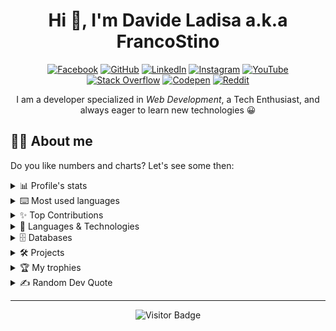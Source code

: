 <h1 align="center">Hi 👋, I'm Davide Ladisa a.k.a FrancoStino</h1>
<p align="center">
    <a href="https://facebook.com/davide.ladisa.7" target="__blank"><img alt="Facebook" title="Follow me on Facebook!"
            src="https://img.shields.io/badge/Facebook-%231877F2.svg?style=for-the-badge&logo=Facebook&logoColor=white" /></a>
    <a href="https://github.com/FrancoStino" target="__blank"><img alt="GitHub" title="Follow me on Github!"
            src="https://img.shields.io/badge/GitHub-333333?style=for-the-badge&logo=github&logoColor=white" /></a>
    <a href="https://linkedin.com/in/davide-ladisa" target="__blank"><img alt="LinkedIn"
            title="Look at my LinkedIn profile"
            src="https://custom-icon-badges.demolab.com/badge/LinkedIn-0A66C2?style=for-the-badge&logo=linkedin-white&logoColor=fff" /></a>
    <a href="https://instagram.com/davideladisa.it" target="__blank"><img alt="Instagram" title="Follow me on Instagram!"
            src="https://img.shields.io/badge/Instagram-%23E4405F.svg?style=for-the-badge&logo=Instagram&logoColor=white" /></a>
    <a href="https://youtube.com/@rawasir" target="__blank"><img alt="YouTube" title="Follow me on YouTube!"
            src="https://img.shields.io/badge/YouTube-%23FF0000.svg?style=for-the-badge&logo=YouTube&logoColor=white" /></a>
    <a href="https://stackoverflow.com/users/8006279" target="__blank"><img alt="Stack Overflow" title="Check my Stack Overflow!"
            src="https://img.shields.io/badge/-Stackoverflow-FE7A16?logo=stack-overflow&style=for-the-badge&logoColor=white" /></a>
    <a href="https://codepen.io/rawsar" target="__blank"><img alt="Codepen" title="Check my Codepen!"
            src="https://img.shields.io/badge/Codepen-000000?style=for-the-badge&logo=codepen&logoColor=white" /></a>
    <a href="https://reddit.com/user/Pecoro" target="__blank"><img alt="Reddit" title="Follow me on Reddit!"
            src="https://img.shields.io/badge/Reddit-%23FF4500.svg?style=for-the-badge&logo=Reddit&logoColor=white" /></a>
</p>


<p align="center">I am a developer specialized in <i>Web Development</i>, a Tech Enthusiast, and always eager to learn new technologies 😀</p>

## 👨‍💻 About me

Do you like numbers and charts? Let's see some then:
<div align="left">
<details>
  <summary>📊 Profile's stats</summary>
  <br/>
    <p align="center"> <a href="https://github.com/FrancoStino"><img src="https://github-readme-stats.vercel.app/api?username=FrancoStino&theme=tokyonight&show_icons=true&count_private=true" alt="FrancoStino's Profile Stats Chart" /></a>
    </p><br/>
        <p align="center"> <a href="https://github.com/FrancoStino"><img src="https://github-readme-streak-stats.herokuapp.com/?user=FrancoStino&theme=tokyonight&hide_border=false" alt="FrancoStino's Streak Stats Chart" /></a>
    </p><br/>
</details>
<details>
  <summary>⌨️ Most used languages</summary>
  <br/>
  <p align="center"> <a href="https://github.com/FrancoStino"><img src="https://github-readme-stats.vercel.app/api/top-langs/?username=FrancoStino&langs_count=10&layout=compact&theme=tokyonight&hide_border=false&include_all_commits=true&count_private=true" alt="Most used Language Chart" /></a></p>
  <p align="center"><a href="https://github.com/FrancoStino"><img style="border:1px solid white;border-radius:5px" src="https://github-profile-summary-cards.vercel.app/api/cards/repos-per-language?username=FrancoStino&theme=tokyonight" alt="Most used Language By Repo Chart" /></a> <a href="https://github.com/FrancoStino"><img style="border:1px solid white;border-radius:5px" src="https://github-profile-summary-cards.vercel.app/api/cards/most-commit-language?username=FrancoStino&theme=tokyonight" alt="Most used Language By Commit Chart" /></a></p>
</details>

<details>
  <summary>✨ Top Contributions</summary>
  <br/>
  <p align="center"> <a href="https://github.com/FrancoStino"><img src="https://github-contributor-stats.vercel.app/api?username=FrancoStino&limit=5&theme=tokyonight&combine_all_yearly_contributions=true&hide_title=true" alt="Top Contributor Chart" /></a></p>
</details>

  <details>
  <summary>🚀 Languages & Technologies</summary>
  <br/>
  <p>
        <a href="https://developer.mozilla.org/en-US/docs/Web/CSS" target="_blank"> <img  src="https://img.shields.io/badge/css3-%231572B6.svg?style=for-the-badge&logo=css3&logoColor=white" alt="css3"/></a>
        <a href="https://developer.mozilla.org/en-US/docs/Web/HTML" target="_blank"> <img src="https://img.shields.io/badge/html5-%23E34F26.svg?style=for-the-badge&logo=html5&logoColor=white" alt="html5"/></a>
        <a href="https://developer.mozilla.org/en-US/docs/Web/JavaScript" target="_blank"> <img src="https://img.shields.io/badge/javascript-%23323330.svg?style=for-the-badge&logo=javascript&logoColor=%23F7DF1E" alt="javascript"/></a>
        <a href="https://www.typescriptlang.org/" target="_blank"> <img src="https://img.shields.io/badge/typescript-%23007ACC.svg?style=for-the-badge&logo=typescript&logoColor=white" alt="typescript"/></a>
        <a href="https://www.php.net/" target="_blank"> <img src="https://img.shields.io/badge/php-%23777BB4.svg?style=for-the-badge&logo=php&logoColor=white" alt="php"/></a>
        <a href="https://www.gnu.org/software/bash/" target="_blank"> <img src="https://img.shields.io/badge/shell_script-%23121011.svg?style=for-the-badge&logo=gnu-bash&logoColor=white" alt="shell script"/></a>
        <a href="https://daringfireball.net/projects/markdown/" target="_blank"> <img src="https://img.shields.io/badge/markdown-%23000000.svg?style=for-the-badge&logo=markdown&logoColor=white" alt="markdown"/></a>
  </p>
  </details>

  <details>
  <summary>🗄️ Databases</summary>
      <br/>
  <p>
  <a href="https://www.mysql.com/" target="_blank"> <img src="https://img.shields.io/badge/mysql-4479A1.svg?style=for-the-badge&logo=mysql&logoColor=white" alt="mysql"/></a>
  <a href="https://mariadb.org/" target="_blank"> <img src="https://img.shields.io/badge/MariaDB-003545?style=for-the-badge&logo=mariadb&logoColor=white" alt="mariadb"/></a>
  </p>
</details>
</details>

<details>
  <summary>🛠 Projects</summary>
  <br/>
  <p align="center">
    <a href="https://docs.google.com/spreadsheets/d/1pdEufTQxVExLAEmTc0-Zm7UKdS9PCoNvx2FfKhBvZaA/edit?gid=0#gid=0" target="_blank">
      <img src="https://img.shields.io/badge/View%20Full%20Project%20List-4285F4?style=for-the-badge&logo=google-sheets&logoColor=white" alt="View Projects"/>
    </a>
  </p>
  <p align="center">Check out my comprehensive project portfolio with detailed descriptions and technologies used!</p>
</details>

<details>
  <summary>🏆 My trophies</summary>
  <br/>
  <p align="center"> <a href="https://github.com/FrancoStino"><img src="https://github-profile-trophy.vercel.app/?username=FrancoStino&theme=onedark&no-frame=true&no-bg=true&margin-w=10&column=-1" alt="FrancoStino's Trophies" /></a> </p>
</details>

<details>
  <summary>✍️ Random Dev Quote</summary>
  <br/>
  <p align="center"> <img src="https://quotes-github-readme.vercel.app/api?type=horizontal&theme=merko" alt="Random Dev Quote"/></p>
</details>

</div>

---

<p align="center">
  <img src="https://api.visitorbadge.io/api/VisitorHit?user=FrancoStino&repo=FrancoStino&countColor=%237B1E7A" alt="Visitor Badge"/>
</p>
